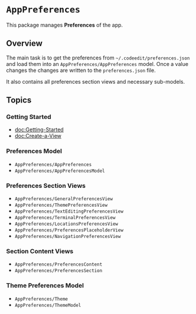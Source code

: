 # ``AppPreferences``

This package manages **Preferences** of the app.

## Overview

The main task is to get the preferences from `~/.codeedit/preferences.json` and load them into an ``AppPreferences/AppPreferences`` model.
Once a value changes the changes are written to the `preferences.json` file.

It also contains all preferences section views and necessary sub-models.

## Topics

### Getting Started

- <doc:Getting-Started>
- <doc:Create-a-View>

### Preferences Model

- ``AppPreferences/AppPreferences``
- ``AppPreferences/AppPreferencesModel``

### Preferences Section Views

- ``AppPreferences/GeneralPreferencesView``
- ``AppPreferences/ThemePreferencesView``
- ``AppPreferences/TextEditingPreferencesView``
- ``AppPreferences/TerminalPreferencesView``
- ``AppPreferences/LocationsPreferencesView``
- ``AppPreferences/PreferencesPlaceholderView``
- ``AppPreferences/NavigationPreferencesView``

### Section Content Views

- ``AppPreferences/PreferencesContent``
- ``AppPreferences/PreferencesSection``

### Theme Preferences Model

- ``AppPreferences/Theme``
- ``AppPreferences/ThemeModel``
